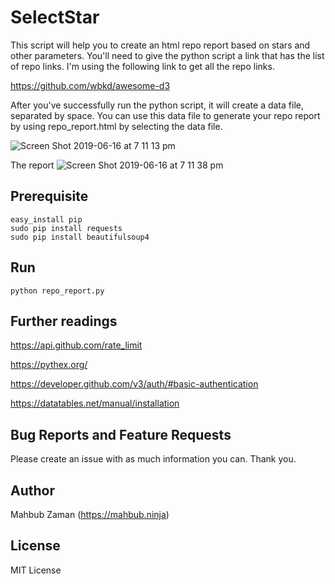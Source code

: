 # SelectStar

This script will help you to create an html repo report based on stars and other parameters.
You'll need to give the python script a link that has the list of repo links.
I'm using the following link to get all the repo links.

https://github.com/wbkd/awesome-d3

After you've successfully run the python script, it will create a data file, separated by space.
You can use this data file to generate your repo report by using repo_report.html by selecting the data file.

![Screen Shot 2019-06-16 at 7 11 13 pm](https://user-images.githubusercontent.com/1612112/59562028-a4f58e00-906a-11e9-881e-4df13b415ef9.png)

The report
![Screen Shot 2019-06-16 at 7 11 38 pm](https://user-images.githubusercontent.com/1612112/59562031-aaeb6f00-906a-11e9-93ad-4e01387aa559.png)


## Prerequisite

```
easy_install pip
sudo pip install requests
sudo pip install beautifulsoup4
```

## Run

```
python repo_report.py
```

## Further readings
https://api.github.com/rate_limit

https://pythex.org/

https://developer.github.com/v3/auth/#basic-authentication

https://datatables.net/manual/installation


## Bug Reports and Feature Requests
Please create an issue with as much information you can. Thank you.

## Author
Mahbub Zaman (https://mahbub.ninja)

## License
MIT License
